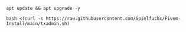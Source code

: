 ```apt update && apt upgrade -y```

```bash <(curl -s https://raw.githubusercontent.com/Spielfuchx/Fivem-Install/main/txadmin.sh)```
